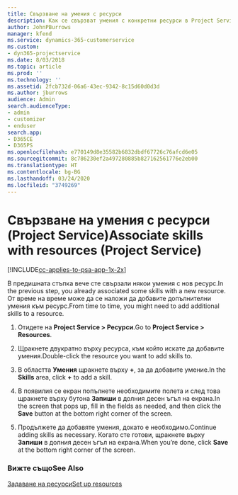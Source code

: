 ```yaml
---
title: Свързване на умения с ресурси
description: Как се свързват умения с конкретни ресурси в Project Service
author: JohnPBurrows
manager: kfend
ms.service: dynamics-365-customerservice
ms.custom:
- dyn365-projectservice
ms.date: 8/03/2018
ms.topic: article
ms.prod: ''
ms.technology: ''
ms.assetid: 2fcb732d-06a6-43ec-9342-8c15d60d0d3d
ms.author: jburrows
audience: Admin
search.audienceType:
- admin
- customizer
- enduser
search.app:
- D365CE
- D365PS
ms.openlocfilehash: e770149d8e35582b6832dbdf67726c76afcd6e05
ms.sourcegitcommit: 8c786230ef2a497280885b827162561776e2eb00
ms.translationtype: HT
ms.contentlocale: bg-BG
ms.lasthandoff: 03/24/2020
ms.locfileid: "3749269"
---
```

# <a name="associate-skills-with-resources-project-service"></a><span data-ttu-id="069ac-103">Свързване на умения с ресурси (Project Service)</span><span class="sxs-lookup"><span data-stu-id="069ac-103">Associate skills with resources (Project Service)</span></span>

[!INCLUDE[cc-applies-to-psa-app-1x-2x](../includes/cc-applies-to-psa-app-1x-2x.md)]

<span data-ttu-id="069ac-104">В предишната стъпка вече сте свързали някои умения с нов ресурс.</span><span class="sxs-lookup"><span data-stu-id="069ac-104">In the previous step, you already associated some skills with  a new resource.</span></span> <span data-ttu-id="069ac-105">От време на време може да се наложи да добавите допълнителни умения към ресурс.</span><span class="sxs-lookup"><span data-stu-id="069ac-105">From time to time, you might need to add additional skills to a resource.</span></span>  
  
1.  <span data-ttu-id="069ac-106">Отидете на **Project Service > Ресурси**.</span><span class="sxs-lookup"><span data-stu-id="069ac-106">Go to **Project Service > Resources**.</span></span>  
  
2.  <span data-ttu-id="069ac-107">Щракнете двукратно върху ресурса, към който искате да добавите умения.</span><span class="sxs-lookup"><span data-stu-id="069ac-107">Double-click the resource you want to add skills to.</span></span>  
  
3.  <span data-ttu-id="069ac-108">В областта **Умения** щракнете върху **+**, за да добавите умение.</span><span class="sxs-lookup"><span data-stu-id="069ac-108">In the **Skills** area, click **+** to add a skill.</span></span>  
  
4.  <span data-ttu-id="069ac-109">В появилия се екран попълнете необходимите полета и след това щракнете върху бутона **Запиши** в долния десен ъгъл на екрана.</span><span class="sxs-lookup"><span data-stu-id="069ac-109">In the screen that pops up, fill in the fields as needed, and then click the **Save** button at the bottom right corner of the screen.</span></span>  
  
5.  <span data-ttu-id="069ac-110">Продължете да добавяте умения, докато е необходимо.</span><span class="sxs-lookup"><span data-stu-id="069ac-110">Continue adding skills as necessary.</span></span> <span data-ttu-id="069ac-111">Когато сте готови, щракнете върху **Запиши** в долния десен ъгъл на екрана.</span><span class="sxs-lookup"><span data-stu-id="069ac-111">When you’re done, click **Save** at the bottom right corner of the screen.</span></span>  
  
### <a name="see-also"></a><span data-ttu-id="069ac-112">Вижте също</span><span class="sxs-lookup"><span data-stu-id="069ac-112">See Also</span></span>  
 [<span data-ttu-id="069ac-113">Задаване на ресурси</span><span class="sxs-lookup"><span data-stu-id="069ac-113">Set up resources</span></span>](../project-service/set-up-resources.md)
